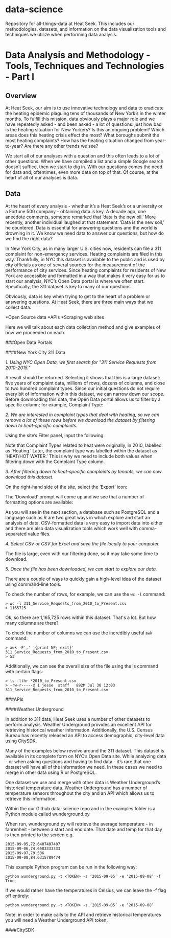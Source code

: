 # data-science

Repository for all-things-data at Heat Seek. This includes our methodologies, datasets, and information on the data visualization tools and techniques we utilize when performing data analysis. 


# Data Analysis and Methodology - Tools, Techniques and Technologies - Part I


## Overview

At Heat Seek, our aim is to use innovative technology and data to eradicate the heating epidemic plaguing tens of thousands of New York’s in the winter months. To fulfill this mission, data obviously plays a major role and we have repeatedly asked - and been asked - a lot of questions: just how bad is the heating situation for New Yorkers? Is this an ongoing problem? Which areas does this heating crisis effect the most? What boroughs submit the most heating complaints? How has the heating situation changed from year-to-year? Are there any other trends we see?

We start all of our analyses with a question and this often leads to a lot of other questions. When we have compiled a list and a simple Google search doesn’t suffice, then we start to dig in. With our questions comes the need for data and, oftentimes, even more data on top of that. Of course, at the heart of all of our analyses is data. 


## Data

At the heart of every analysis - whether it’s a Heat Seek’s or a university or a Fortune 500 company - obtaining data is key. A decade ago, one anecdote comments, someone remarked that ‘data is the new oil.’ More recently, another individual laughed at that statement. ‘Data is the new soil,’ he countered. Data is essential for answering questions and the world is drowning in it. We know we need data to answer our questions, but how do we find the right data? 

In New York City, as in many larger U.S. cities now, residents can file a 311 complaint for non-emergency services. Heating complaints are filed in this way. Thankfully, in NYC this dataset is available to the public and is used by city officials as one of several sources for the measurement of the performance of city services. Since heating complaints for residents of New York are accessible and formatted in a way that makes it very easy for us to start our analysis, NYC’s Open Data portal is where we often start. Specifically, the 311 dataset is key to many of our questions. 

Obviously, data is key when trying to get to the heart of a problem or answering questions. At Heat Seek, there are three main ways that we collect data: 

*Open Source data
*APIs
*Scraping web sites


Here we will talk about each data collection method and give examples of how we proceeded on each. 

###Open Data Portals

####New York City 311 Data

*1. Using NYC Open Data, we first search for "311 Service Requests from 2010-2015."*

A result should be returned. Selecting it shows that this is a large dataset: five years of complaint data, millions of rows, dozens of columns, and close to two hundred complaint types. Since our initial questions do not require every bit of information within this dataset, we can narrow down our scope. Before downloading this data, the Open Data portal allows us to filter by a specific column; for example, Complaint Type:


*2. We are interested in complaint types that deal with heating, so we can remove a lot of these rows before we download the dataset by filtering down to heat-specific complaints.* 

Using the site’s Filter panel, input the following:

Note that Complaint Types related to heat were originally, in 2010, labelled as ‘Heating.’ Later, the complaint type was labelled within the dataset as ‘HEAT/HOT WATER.’ This is why we need to include both values when filtering down with the Complaint Type column. 

*3. After filtering down to heat-specific complaints by tenants, we can now download this dataset.* 

On the right-hand side of the site, select the ‘Export’ icon:

The ‘Download’ prompt will come up and we see that a number of formatting options are available:

As you will see in the next section, a database such as PostgreSQL and a language such as R are two great ways in which explore and start an analysis of data. CSV-formatted data is very easy to import data into either and there are also data visualization tools which work well with comma-separated value files. 

*4. Select CSV or CSV for Excel and save the file locally to your computer.* 

The file is large, even with our filtering done, so it may take some time to download.

*5. Once the file has been downloaded, we can start to explore our data.* 

There are a couple of ways to quickly gain a high-level idea of the dataset using command-line tools.

To check the number of rows, for example, we can use the ```wc -l``` command:

```
> wc -l 311_Service_Requests_from_2010_to_Present.csv                                                                         
> 1165725 
```

Ok, so there are 1,165,725 rows within this dataset. That's a lot. But how many columns are there?

To check the number of columns we can use the incredibly useful ```awk``` command:

```
> awk -F',' '{print NF; exit}' 311_Service_Requests_from_2010_to_Present.csv
> 53
```

Additionally, we can see the overall size of the file using the ls command with certain flags:

```
> ls -lthr *2010_to_Present.csv
> -rw-r-----@ 1 jesse  staff   892M Jul 30 12:03 311_Service_Requests_from_2010_to_Present.csv
```

###APIs

####Weather Underground

In addition to 311 data, Heat Seek uses a number of other datasets to perform analysis. Weather Underground provides an excellent API for retrieving historical weather information. Additionally, the U.S. Census Bureau has recently released an API to access demographic, city-level data using CitySDK. 

Many of the examples below revolve around the 311 dataset. This dataset is available in its complete form on NYC’s Open Data site. While analyzing data - or when asking questions and having to find data - it’s rare that one dataset will have all of the information we need. In these cases we need to merge in other data using R or PostgreSQL. 

One dataset we use and merge with other data is Weather Underground’s historical temperature data. Weather Underground has a number of temperature sensors throughout the city and an API which allows us to retrieve this information. 

Within the our Github data-science repo and in the examples folder is a Python module called wunderground.py 

When run, wunderground.py will retrieve the average temperature - in fahrenheit - between a start and end date. That date and temp for that day is then printed to the screen e.g. 

```
2015-09-05,72.6407407407
2015-09-06,74.6583333333
2015-09-07,79.536
2015-09-08,84.6315789474
```
 
This example Python program can be run in the following way:

```
python wunderground.py -t <TOKEN> -s ‘2015-09-05’ -e ‘2015-09-08’ -f True
```

If we would rather have the temperatures in Celsius, we can leave the -f flag off entirely:

```
python wunderground.py -t <TOKEN> -s ‘2015-09-05’ -e ‘2015-09-08’
```

Note: in order to make calls to the API and retrieve historical temperatures you will need a Weather Underground API token. 

####CitySDK
